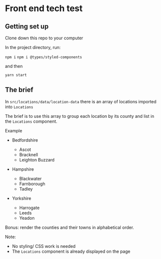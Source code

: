 # Front end tech test

## Getting set up

Clone down this repo to your computer

In the project directory, run:

`npm i`
`npm i @types/styled-components`

and then

`yarn start`

## The brief

In `src/locations/data/location-data` there is an array of locations imported into `Locations`

The brief is to use this array to group each location by its county and list in the `Locations` component.

Example

- Bedfordshire

  - Ascot
  - Bracknell
  - Leighton Buzzard

- Hampshire

  - Blackwater
  - Farnborough
  - Tadley

- Yorkshire
  - Harrogate
  - Leeds
  - Yeadon

Bonus: render the counties and their towns in alphabetical order.

Note:

- No styling/ CSS work is needed
- The `Locations` component is already displayed on the page
